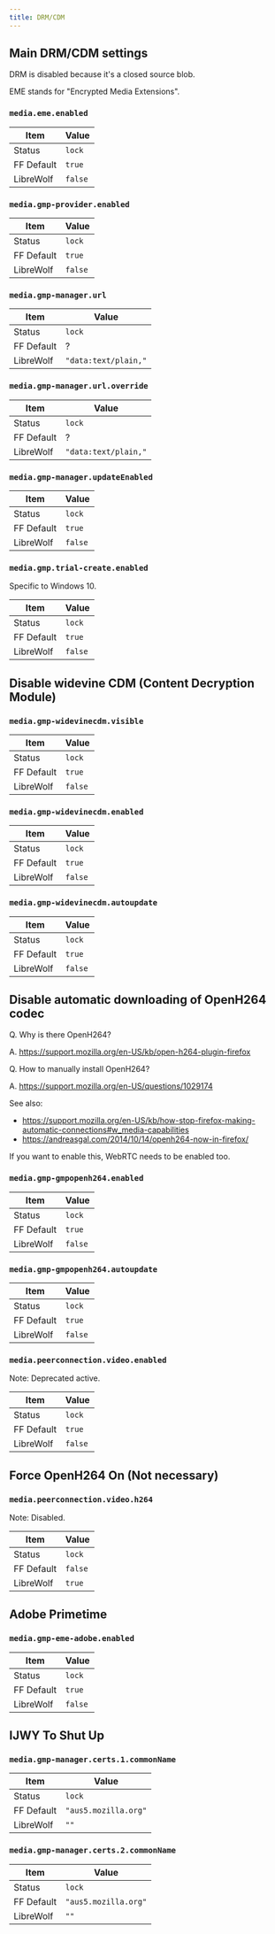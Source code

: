 ```yaml
---
title: DRM/CDM
---
```


## Main DRM/CDM settings

DRM is disabled because it's a closed source blob.

EME stands for "Encrypted Media Extensions".

### `media.eme.enabled`

| Item       | Value |
| ---------- | ----- |
| Status     | `lock` |
| FF Default | `true` |
| LibreWolf  | `false` |

### `media.gmp-provider.enabled`

| Item       | Value |
| ---------- | ----- |
| Status     | `lock` |
| FF Default | `true` |
| LibreWolf  | `false` |

### `media.gmp-manager.url`

| Item       | Value |
| ---------- | ----- |
| Status     | `lock` |
| FF Default | ? |
| LibreWolf  | `"data:text/plain,"` |

### `media.gmp-manager.url.override`

| Item       | Value |
| ---------- | ----- |
| Status     | `lock` |
| FF Default | ? |
| LibreWolf  | `"data:text/plain,"` |

### `media.gmp-manager.updateEnabled`

| Item       | Value |
| ---------- | ----- |
| Status     | `lock` |
| FF Default | `true` |
| LibreWolf  | `false` |

### `media.gmp.trial-create.enabled`

Specific to Windows 10.

| Item       | Value |
| ---------- | ----- |
| Status     | `lock` |
| FF Default | `true` |
| LibreWolf  | `false` |

## Disable widevine CDM (Content Decryption Module)

### `media.gmp-widevinecdm.visible`

| Item       | Value |
| ---------- | ----- |
| Status     | `lock` |
| FF Default | `true` |
| LibreWolf  | `false` |

### `media.gmp-widevinecdm.enabled`

| Item       | Value |
| ---------- | ----- |
| Status     | `lock` |
| FF Default | `true` |
| LibreWolf  | `false` |

### `media.gmp-widevinecdm.autoupdate`

| Item       | Value |
| ---------- | ----- |
| Status     | `lock` |
| FF Default | `true` |
| LibreWolf  | `false` |

## Disable automatic downloading of OpenH264 codec

Q. Why is there OpenH264?

A. https://support.mozilla.org/en-US/kb/open-h264-plugin-firefox

Q. How to manually install OpenH264?

A. https://support.mozilla.org/en-US/questions/1029174

See also:

- https://support.mozilla.org/en-US/kb/how-stop-firefox-making-automatic-connections#w_media-capabilities
- https://andreasgal.com/2014/10/14/openh264-now-in-firefox/

If you want to enable this, WebRTC needs to be enabled too.

### `media.gmp-gmpopenh264.enabled`

| Item       | Value |
| ---------- | ----- |
| Status     | `lock` |
| FF Default | `true` |
| LibreWolf  | `false` |

### `media.gmp-gmpopenh264.autoupdate`

| Item       | Value |
| ---------- | ----- |
| Status     | `lock` |
| FF Default | `true` |
| LibreWolf  | `false` |

### `media.peerconnection.video.enabled`

Note: Deprecated active.

| Item       | Value |
| ---------- | ----- |
| Status     | `lock` |
| FF Default | `true` |
| LibreWolf  | `false` |

## Force OpenH264 On (Not necessary)

### `media.peerconnection.video.h264`

Note: Disabled.

| Item       | Value |
| ---------- | ----- |
| Status     | `lock` |
| FF Default | `false` |
| LibreWolf  | `true` |

## Adobe Primetime

### `media.gmp-eme-adobe.enabled`

| Item       | Value |
| ---------- | ----- |
| Status     | `lock` |
| FF Default | `true` |
| LibreWolf  | `false` |

## IJWY To Shut Up

### `media.gmp-manager.certs.1.commonName`

| Item       | Value |
| ---------- | ----- |
| Status     | `lock` |
| FF Default | `"aus5.mozilla.org"` |
| LibreWolf  | `""` |

### `media.gmp-manager.certs.2.commonName`

| Item       | Value |
| ---------- | ----- |
| Status     | `lock` |
| FF Default | `"aus5.mozilla.org"` |
| LibreWolf  | `""` |
